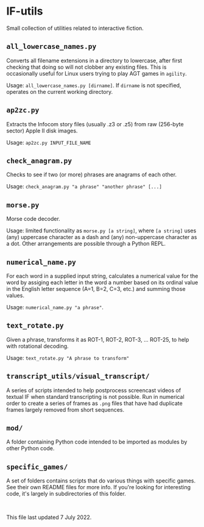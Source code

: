 # IF-utils
Small collection of utilities related to interactive fiction.

## `all_lowercase_names.py`
Converts all filename extensions in a directory to lowercase, after first checking that doing so will not clobber any existing files. This is occasionally useful for Linux users trying to play AGT games in `agility`.

Usage: `all_lowercase_names.py [dirname]`. If `dirname` is not specified, operates on the current working directory.

## `ap2zc.py`
Extracts the Infocom story files (usually .z3 or .z5) from raw (256-byte sector) Apple II disk images.

Usage: `ap2zc.py INPUT_FILE_NAME`

## `check_anagram.py`

Checks to see if two (or more) phrases are anagrams of each other.

Usage: `check_anagram.py "a phrase" "another phrase" [...]`

## `morse.py`

Morse code decoder. 

Usage: limited functionality as `morse.py [a string]`, where `[a string]` uses (any) uppercase character as a dash and (any) non-uppercase character as a dot. Other arrangements are possible through a Python REPL.

## `numerical_name.py`

For each word in a supplied input string, calculates a numerical value for the word by assiging each letter in the word a number based on its ordinal value in the English letter sequence (A=1, B=2, C=3, etc.) and summing those values.

Usage: `numerical_name.py "a phrase"`.

## `text_rotate.py`

Given a phrase, transforms it as ROT-1, ROT-2, ROT-3, ... ROT-25, to help with rotational decoding.

Usage: `text_rotate.py "A phrase to transform"`

## `transcript_utils/visual_transcript/`
A series of scripts intended to help postprocess screencast videos of textual IF when standard transcripting is not possible. Run in numerical order to create a series of frames as `.png` files that have had duplicate frames largely removed from short sequences.


## `mod/`
A folder containing Python code intended to be imported as modules by other Python code.

## `specific_games/`
A set of folders contains scripts that do various things with specific games. See their own README files for more info. If you're looking for interesting code, it's largely in subdirectories of this folder.

<p>&nbsp;</p>
<footer>This file last updated 7 July 2022.</footer>
